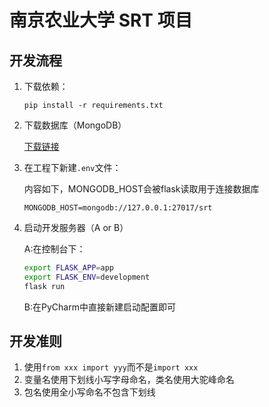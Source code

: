 # 南京农业大学 SRT 项目

## 开发流程

1. 下载依赖：

   ```
   pip install -r requirements.txt
   ```

2. 下载数据库（MongoDB）

    [下载链接](https://docs.mongodb.com/master/tutorial/install-mongodb-on-windows/)

3. 在工程下新建`.env`文件：

    内容如下，MONGODB_HOST会被flask读取用于连接数据库

    ```
    MONGODB_HOST=mongodb://127.0.0.1:27017/srt
    ```

4. 启动开发服务器（A or B）

    A:在控制台下：

    ```sh
    export FLASK_APP=app
    export FLASK_ENV=development
    flask run
    ```

    B:在PyCharm中直接新建启动配置即可

## 开发准则

1. 使用`from xxx import yyy`而不是`import xxx`
2. 变量名使用下划线小写字母命名，类名使用大驼峰命名
3. 包名使用全小写命名不包含下划线
